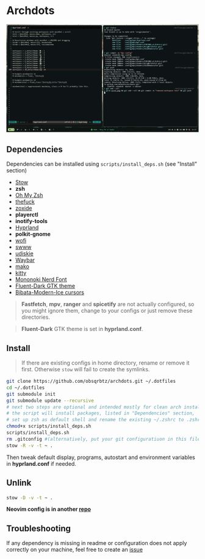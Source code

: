 # Archdots

![preview](https://raw.githubusercontent.com/obsqrbtz/archdots/master/scrot.png)

## Dependencies

Dependencies can be installed using `scripts/install_deps.sh` (see "Install" section)

- [Stow](https://www.gnu.org/software/stow)
- **zsh**
- [Oh My Zsh](https://ohmyz.sh)
- [thefuck](https://github.com/nvbn/thefuck)
- [zoxide](https://github.com/ajeetdsouza/zoxide)
- **playerctl**
- **inotify-tools**
- [Hyprland](https://wiki.hyprland.org/Getting-Started/Installation)
- **polkit-gnome**
- [wofi](https://hg.sr.ht/~scoopta/wofi)
- [swww](https://github.com/LGFae/swww)
- [udiskie](https://github.com/coldfix/udiskie)
- [Waybar](https://github.com/Alexays/Waybar)
- [mako](https://github.com/emersion/mako)
- [kitty](https://sw.kovidgoyal.net/kitty/)
- [Mononoki Nerd Font](https://www.nerdfonts.com/font-downloads)
- [Fluent-Dark GTK theme](https://github.com/vinceliuice/Fluent-gtk-theme)
- [Bibata-Modern-Ice cursors](https://github.com/ful1e5/Bibata_Cursor)

> **Fastfetch**, **mpv**, **ranger** and **spicetify** are not actually configured, so you might ignore them, change to your configs or just remove these directories.

> **Fluent-Dark** GTK theme is set in **hyprland.conf**.

## Install

> If there are existing configs in home directory, rename or remove it first. Otherwise `stow` will fail to create the symlinks.

```bash
git clone https://github.com/obsqrbtz/archdots.git ~/.dotfiles
cd ~/.dotfiles
git submodule init
git submodule update --recursive
# next two steps are optional and intended mostly for clean arch installation
# the script will install packages, listed in "Dependencies" section,
# set up zsh as default shell and rename the existing ~/.zshrc to .zshrc_old
chmod+x scripts/install_deps.sh
scripts/install_deps.sh
rm .gitconfig #(alternatively, put your git configuratiuon in this file)
stow -R -v -t ~ .
```

Then tweak default display, programs, autostart and environment variables in **hyprland.conf** if needed.

## Unlink

```bash
stow -D -v -t ~ .
```

**Neovim config is in another [repo](https://github.com/obsqrbtz/nvim-config)**

## Troubleshooting

If any dependency is missing in readme or configuration does not apply correctly on your machine, feel free to create an [issue](https://github.com/obsqrbtz/archdots/issues)
